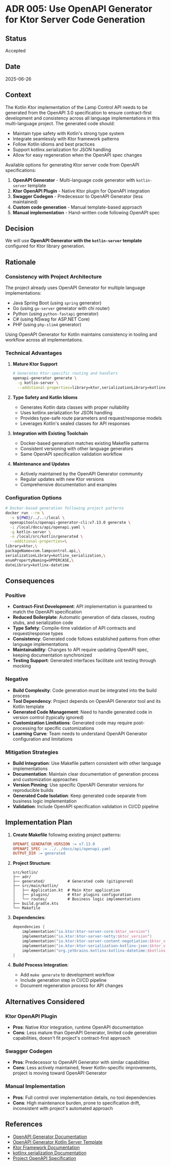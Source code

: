 # ADR 005: Use OpenAPI Generator for Ktor Server Code Generation

## Status

Accepted

## Date

2025-06-26

## Context

The Kotlin Ktor implementation of the Lamp Control API needs to be generated from the OpenAPI 3.0 specification to ensure contract-first development and consistency across all language implementations in this multi-language project. The generated code should:

- Maintain type safety with Kotlin's strong type system
- Integrate seamlessly with Ktor framework patterns
- Follow Kotlin idioms and best practices
- Support kotlinx.serialization for JSON handling
- Allow for easy regeneration when the OpenAPI spec changes

Available options for generating Ktor server code from OpenAPI specifications:

1. **OpenAPI Generator** - Multi-language code generator with `kotlin-server` template
2. **Ktor OpenAPI Plugin** - Native Ktor plugin for OpenAPI integration
3. **Swagger Codegen** - Predecessor to OpenAPI Generator (less maintained)
4. **Custom code generation** - Manual template-based approach
5. **Manual implementation** - Hand-written code following OpenAPI spec

## Decision

We will use **OpenAPI Generator with the `kotlin-server` template** configured for Ktor library generation.

## Rationale

### Consistency with Project Architecture

The project already uses OpenAPI Generator for multiple language implementations:
- Java Spring Boot (using `spring` generator)
- Go (using `go-server` generator with chi router)
- Python (using `python-fastapi` generator)
- C# (using NSwag for ASP.NET Core)
- PHP (using `php-slim4` generator)

Using OpenAPI Generator for Kotlin maintains consistency in tooling and workflow across all implementations.

### Technical Advantages

1. **Mature Ktor Support**
   ```bash
   # Generates Ktor-specific routing and handlers
   openapi-generator generate \
     -g kotlin-server \
     --additional-properties=library=ktor,serializationLibrary=kotlinx_serialization
   ```

2. **Type Safety and Kotlin Idioms**
   - Generates Kotlin data classes with proper nullability
   - Uses kotlinx.serialization for JSON handling
   - Provides type-safe route parameters and request/response models
   - Leverages Kotlin's sealed classes for API responses

3. **Integration with Existing Toolchain**
   - Docker-based generation matches existing Makefile patterns
   - Consistent versioning with other language generators
   - Same OpenAPI specification validation workflow

4. **Maintenance and Updates**
   - Actively maintained by the OpenAPI Generator community
   - Regular updates with new Ktor versions
   - Comprehensive documentation and examples

### Configuration Options

```bash
# Docker-based generation following project patterns
docker run --rm \
  -v ${PWD}/../..:/local \
  openapitools/openapi-generator-cli:v7.13.0 generate \
  -i /local/docs/api/openapi.yaml \
  -g kotlin-server \
  -o /local/src/kotlin/generated \
  --additional-properties=\
library=ktor,\
packageName=com.lampcontrol.api,\
serializationLibrary=kotlinx_serialization,\
enumPropertyNaming=UPPERCASE,\
dateLibrary=kotlinx-datetime
```

## Consequences

### Positive

- **Contract-First Development**: API implementation is guaranteed to match the OpenAPI specification
- **Reduced Boilerplate**: Automatic generation of data classes, routing stubs, and serialization code
- **Type Safety**: Compile-time validation of API contracts and request/response types
- **Consistency**: Generated code follows established patterns from other language implementations
- **Maintainability**: Changes to API require updating OpenAPI spec, keeping documentation synchronized
- **Testing Support**: Generated interfaces facilitate unit testing through mocking

### Negative

- **Build Complexity**: Code generation must be integrated into the build process
- **Tool Dependency**: Project depends on OpenAPI Generator tool and its Kotlin template
- **Generated Code Management**: Need to handle generated code in version control (typically ignored)
- **Customization Limitations**: Generated code may require post-processing for specific customizations
- **Learning Curve**: Team needs to understand OpenAPI Generator configuration and limitations

### Mitigation Strategies

- **Build Integration**: Use Makefile pattern consistent with other language implementations
- **Documentation**: Maintain clear documentation of generation process and customization approaches
- **Version Pinning**: Use specific OpenAPI Generator versions for reproducible builds
- **Generated Code Isolation**: Keep generated code separate from business logic implementation
- **Validation**: Include OpenAPI specification validation in CI/CD pipeline

## Implementation Plan

1. **Create Makefile** following existing project patterns:
   ```makefile
   OPENAPI_GENERATOR_VERSION := v7.13.0
   OPENAPI_SPEC := ../../docs/api/openapi.yaml
   OUTPUT_DIR := generated
   ```

2. **Project Structure**:
   ```
   src/kotlin/
   ├── adr/
   ├── generated/          # Generated code (gitignored)
   ├── src/main/kotlin/
   │   ├── Application.kt  # Main Ktor application
   │   ├── plugins/        # Ktor plugins configuration
   │   └── routes/         # Business logic implementations
   ├── build.gradle.kts
   └── Makefile
   ```

3. **Dependencies**:
   ```kotlin
   dependencies {
       implementation("io.ktor:ktor-server-core:$ktor_version")
       implementation("io.ktor:ktor-server-netty:$ktor_version")
       implementation("io.ktor:ktor-server-content-negotiation:$ktor_version")
       implementation("io.ktor:ktor-serialization-kotlinx-json:$ktor_version")
       implementation("org.jetbrains.kotlinx:kotlinx-datetime:$kotlinx_datetime_version")
   }
   ```

4. **Build Process Integration**:
   - Add `make generate` to development workflow
   - Include generation step in CI/CD pipeline
   - Document regeneration process for API changes

## Alternatives Considered

### Ktor OpenAPI Plugin
- **Pros**: Native Ktor integration, runtime OpenAPI documentation
- **Cons**: Less mature than OpenAPI Generator, limited code generation capabilities, doesn't fit project's contract-first approach

### Swagger Codegen
- **Pros**: Predecessor to OpenAPI Generator with similar capabilities
- **Cons**: Less actively maintained, fewer Kotlin-specific improvements, project is moving toward OpenAPI Generator

### Manual Implementation
- **Pros**: Full control over implementation details, no tool dependencies
- **Cons**: High maintenance burden, prone to specification drift, inconsistent with project's automated approach

## References

- [OpenAPI Generator Documentation](https://openapi-generator.tech/)
- [OpenAPI Generator Kotlin Server Template](https://openapi-generator.tech/docs/generators/kotlin-server/)
- [Ktor Framework Documentation](https://ktor.io/)
- [kotlinx.serialization Documentation](https://kotlinlang.org/docs/serialization.html)
- [Project OpenAPI Specification](/docs/api/openapi.yaml)
